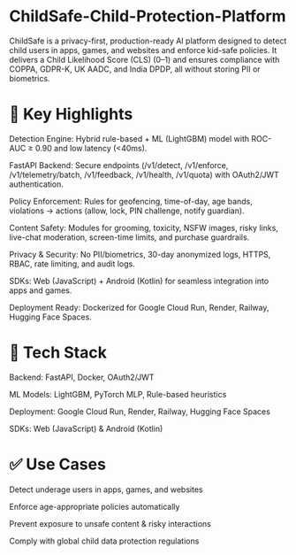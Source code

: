 # ChildSafe-Child-Protection-Platform
ChildSafe is a privacy-first, production-ready AI platform designed to detect child users in apps, games, and websites and enforce kid-safe policies. It delivers a Child Likelihood Score (CLS) (0–1) and ensures compliance with COPPA, GDPR-K, UK AADC, and India DPDP, all without storing PII or biometrics.

# 🔑 Key Highlights

Detection Engine: Hybrid rule-based + ML (LightGBM) model with ROC-AUC ≥ 0.90 and low latency (<40ms).

FastAPI Backend: Secure endpoints (/v1/detect, /v1/enforce, /v1/telemetry/batch, /v1/feedback, /v1/health, /v1/quota) with OAuth2/JWT authentication.

Policy Enforcement: Rules for geofencing, time-of-day, age bands, violations → actions (allow, lock, PIN challenge, notify guardian).

Content Safety: Modules for grooming, toxicity, NSFW images, risky links, live-chat moderation, screen-time limits, and purchase guardrails.

Privacy & Security: No PII/biometrics, 30-day anonymized logs, HTTPS, RBAC, rate limiting, and audit logs.

SDKs: Web (JavaScript) + Android (Kotlin) for seamless integration into apps and games.

Deployment Ready: Dockerized for Google Cloud Run, Render, Railway, Hugging Face Spaces.

# 🚀 Tech Stack

Backend: FastAPI, Docker, OAuth2/JWT

ML Models: LightGBM, PyTorch MLP, Rule-based heuristics

Deployment: Google Cloud Run, Render, Railway, Hugging Face Spaces

SDKs: Web (JavaScript) & Android (Kotlin)

# ✅ Use Cases

Detect underage users in apps, games, and websites

Enforce age-appropriate policies automatically

Prevent exposure to unsafe content & risky interactions

Comply with global child data protection regulations
